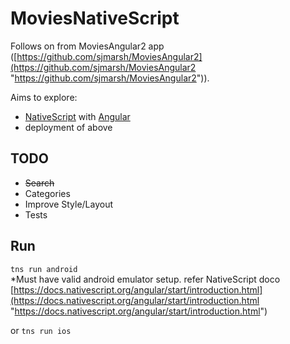 # MoviesNativeScript

Follows on from MoviesAngular2 app ([https://github.com/sjmarsh/MoviesAngular2](https://github.com/sjmarsh/MoviesAngular2 "https://github.com/sjmarsh/MoviesAngular2")).  

Aims to explore: </br>
- [NativeScript](https://docs.nativescript.org/ "NativeScript") with [Angular](https://angular.io/ "Angular")  
- deployment of above

## TODO ##
- <del>Search</del>  
- Categories
- Improve Style/Layout
- Tests

## Run ##
`tns run android`   
*Must have valid android emulator setup. refer NativeScript doco [https://docs.nativescript.org/angular/start/introduction.html](https://docs.nativescript.org/angular/start/introduction.html "https://docs.nativescript.org/angular/start/introduction.html")  

or `tns run ios`   